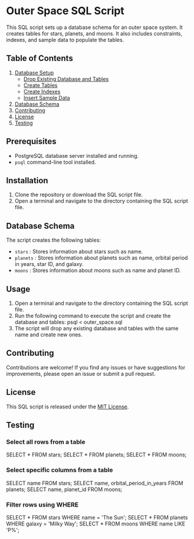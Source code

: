 # Outer Space SQL Script

This SQL script sets up a database schema for an outer space system. It creates tables for stars, planets, and moons. It also includes constraints, indexes, and sample data to populate the tables.

## Table of Contents
1. [Database Setup](#database-setup)
   - [Drop Existing Database and Tables](#drop-existing-database-and-tables)
   - [Create Tables](#create-tables)
   - [Create Indexes](#create-indexes)
   - [Insert Sample Data](#insert-sample-data)
2. [Database Schema](#database-schema)
3. [Contributing](#contributing)
4. [License](#license)
5. [Testing](#testing)

## Prerequisites
- PostgreSQL database server installed and running.
-  `psql`  command-line tool installed.

## Installation
1. Clone the repository or download the SQL script file.
2. Open a terminal and navigate to the directory containing the SQL script file.

## Database Schema
The script creates the following tables:
-  `stars` : Stores information about stars such as name.
-  `planets` : Stores information about planets such as name, orbital period in years, star ID, and galaxy.
-  `moons` : Stores information about moons such as name and planet ID.

## Usage
1. Open a terminal and navigate to the directory containing the SQL script file.
2. Run the following command to execute the script and create the database and tables:
psql < outer_space.sql
3. The script will drop any existing database and tables with the same name and create new ones.

## Contributing
Contributions are welcome! If you find any issues or have suggestions for improvements, please open an issue or submit a pull request.

## License
This SQL script is released under the [MIT License](LICENSE).

## Testing
### Select all rows from a table
SELECT * FROM stars;
SELECT * FROM planets;
SELECT * FROM moons;

### Select specific columns from a table
SELECT name FROM stars;
SELECT name, orbital_period_in_years FROM planets;
SELECT name, planet_id FROM moons;

### Filter rows using WHERE
SELECT * FROM stars WHERE name = 'The Sun';
SELECT * FROM planets WHERE galaxy = 'Milky Way';
SELECT * FROM moons WHERE name LIKE 'P%';